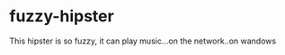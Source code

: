 fuzzy-hipster
=============

This hipster is so fuzzy, it can play music...on the network..on wandows